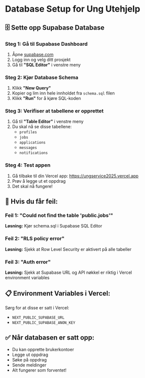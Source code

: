 # Database Setup for Ung Utehjelp

## 🗄️ Sette opp Supabase Database

### Steg 1: Gå til Supabase Dashboard
1. Åpne [supabase.com](https://supabase.com)
2. Logg inn og velg ditt prosjekt
3. Gå til **"SQL Editor"** i venstre meny

### Steg 2: Kjør Database Schema
1. Klikk **"New Query"**
2. Kopier og lim inn hele innholdet fra `schema.sql` filen
3. Klikk **"Run"** for å kjøre SQL-koden

### Steg 3: Verifiser at tabellene er opprettet
1. Gå til **"Table Editor"** i venstre meny
2. Du skal nå se disse tabellene:
   - `profiles`
   - `jobs`
   - `applications`
   - `messages`
   - `notifications`

### Steg 4: Test appen
1. Gå tilbake til din Vercel app: https://ungservice2025.vercel.app
2. Prøv å legge ut et oppdrag
3. Det skal nå fungere!

## 🔧 Hvis du får feil:

### Feil 1: "Could not find the table 'public.jobs'"
**Løsning:** Kjør schema.sql i Supabase SQL Editor

### Feil 2: "RLS policy error"
**Løsning:** Sjekk at Row Level Security er aktivert på alle tabeller

### Feil 3: "Auth error"
**Løsning:** Sjekk at Supabase URL og API nøkkel er riktig i Vercel environment variables

## 📋 Environment Variables i Vercel:
Sørg for at disse er satt i Vercel:
- `NEXT_PUBLIC_SUPABASE_URL`
- `NEXT_PUBLIC_SUPABASE_ANON_KEY`

## ✅ Når databasen er satt opp:
- Du kan opprette brukerkontoer
- Legge ut oppdrag
- Søke på oppdrag
- Sende meldinger
- Alt fungerer som forventet!
